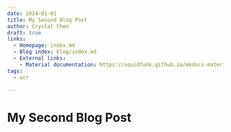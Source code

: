 ```yaml
---
date: 2024-01-01
title: My Second Blog Post
author: Crystal Chen  
draft: true
links:
  - Homepage: index.md
  - Blog index: blog/index.md
  - External links:
    - Material documentation: https://squidfunk.github.io/mkdocs-material  
tags:
  - ocr

---
```


# My Second Blog Post
